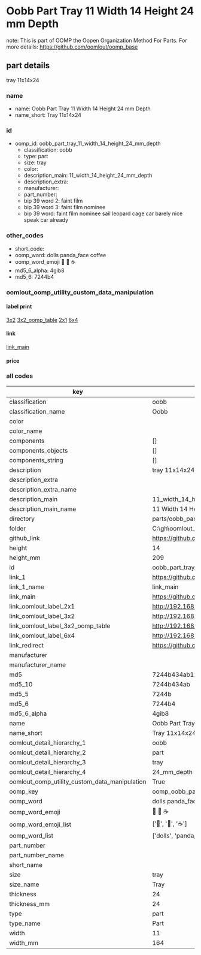 # Oobb Part Tray 11 Width 14 Height 24 mm Depth  

note: This is part of OOMP the Oopen Organization Method For Parts. For more details: https://github.com/oomlout/oomp_base

##  part details
  



tray 11x14x24



### name
* name: Oobb Part Tray 11 Width 14 Height 24 mm Depth
* name_short: Tray 11x14x24 
### id
* oomp_id: oobb_part_tray_11_width_14_height_24_mm_depth
  * classification: oobb
  * type: part
  * size: tray
  * color: 
  * description_main: 11_width_14_height_24_mm_depth
  * description_extra: 
  * manufacturer: 
  * part_number: 
  * bip 39 word 2: faint film
  * bip 39 word 3: faint film nominee
  * bip 39 word: faint film nominee sail leopard cage car barely nice speak car already

### other_codes
* short_code: 
* oomp_word: dolls panda_face coffee
* oomp_word_emoji :dolls: :panda_face: :coffee:
* md5_6_alpha: 4gib8
* md5_6: 7244b4






### oomlout_oomp_utility_custom_data_manipulation
#### label print
[3x2](http://192.168.1.245:1112/?label=oomp%204gib8)
[3x2_oomp_table](http://192.168.1.108:1112/?label=oomp%204gib8)
[2x1](http://192.168.1.242:1112/?label=oomp%204gib8)
[6x4](http://192.168.1.55:1112/?label=oomp%204gib8)    

#### link

[link_main](https://github.com/oomlout/oomlout_oobb_version_4_generated_parts/tree/main/navigation_oomp/oobb/part/tray/11_width_14_height_24_mm_depth/part)                              

#### price







### all codes 
| key | value |  
| --- | --- |  
| classification | oobb |  
| classification_name | Oobb |  
| color |  |  
| color_name |  |  
| components | [] |  
| components_objects | [] |  
| components_string | [] |  
| description | tray 11x14x24 |  
| description_extra |  |  
| description_extra_name |  |  
| description_main | 11_width_14_height_24_mm_depth |  
| description_main_name | 11 Width 14 Height 24 mm Depth |  
| directory | parts/oobb_part_tray_11_width_14_height_24_mm_depth |  
| folder | C:\gh\oomlout_oobb_version_4_generated_parts\parts\oobb_part_tray_11_width_14_height_24_mm_depth |  
| github_link | https://github.com/oomlout/oomlout_oomp_part_src/tree/main/parts/oobb_part_tray_11_width_14_height_24_mm_depth |  
| height | 14 |  
| height_mm | 209 |  
| id | oobb_part_tray_11_width_14_height_24_mm_depth |  
| link_1 | https://github.com/oomlout/oomlout_oobb_version_4_generated_parts/tree/main/navigation_oomp/oobb/part/tray/11_width_14_height_24_mm_depth/part |  
| link_1_name | link_main |  
| link_main | https://github.com/oomlout/oomlout_oobb_version_4_generated_parts/tree/main/navigation_oomp/oobb/part/tray/11_width_14_height_24_mm_depth/part |  
| link_oomlout_label_2x1 | http://192.168.1.242:1112/?label=oomp%204gib8 |  
| link_oomlout_label_3x2 | http://192.168.1.245:1112/?label=oomp%204gib8 |  
| link_oomlout_label_3x2_oomp_table | http://192.168.1.108:1112/?label=oomp%204gib8 |  
| link_oomlout_label_6x4 | http://192.168.1.55:1112/?label=oomp%204gib8 |  
| link_redirect | https://github.com/oomlout/oomlout_oobb_version_4_generated_parts/tree/main/parts/oobb_tray_11_14_24 |  
| manufacturer |  |  
| manufacturer_name |  |  
| md5 | 7244b434ab12844880c02be32bd5928f |  
| md5_10 | 7244b434ab |  
| md5_5 | 7244b |  
| md5_6 | 7244b4 |  
| md5_6_alpha | 4gib8 |  
| name | Oobb Part Tray 11 Width 14 Height 24 mm Depth |  
| name_short | Tray 11x14x24  |  
| oomlout_detail_hierarchy_1 | oobb |  
| oomlout_detail_hierarchy_2 | part |  
| oomlout_detail_hierarchy_3 | tray |  
| oomlout_detail_hierarchy_4 | 24_mm_depth |  
| oomlout_oomp_utility_custom_data_manipulation | True |  
| oomp_key | oomp_oobb_part_tray_11_width_14_height_24_mm_depth |  
| oomp_word | dolls panda_face coffee |  
| oomp_word_emoji | :dolls: :panda_face: :coffee: |  
| oomp_word_emoji_list | [':dolls:', ':panda_face:', ':coffee:'] |  
| oomp_word_list | ['dolls', 'panda_face', 'coffee'] |  
| part_number |  |  
| part_number_name |  |  
| short_name |  |  
| size | tray |  
| size_name | Tray |  
| thickness | 24 |  
| thickness_mm | 24 |  
| type | part |  
| type_name | Part |  
| width | 11 |  
| width_mm | 164 |  
